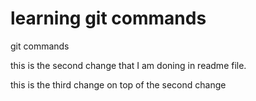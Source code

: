 # learning git commands

git commands

this is the second change that I am doning in readme file.

this is the third change on top of the second change